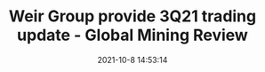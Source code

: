 ---
"title": "Weir Group provide 3Q21 trading update - Global Mining Review"
"date": "2021-10-8 14:53:14"
"feed_name": "GOOGLENEWSMINING"
"feed_website": "https://news.google.com/search?q=mining%2Bincident&hl=en-US&gl=US&ceid=US:en"
"feed_rss": "https://news.google.com/rss/search?q=mining%2Bincident&hl=en-US&gl=US&ceid=US:en"
"link": "https://www.globalminingreview.com/finance-business/08102021/weir-group-provide-3q21-trading-update/"
"source": "{'href': 'https://www.globalminingreview.com', 'title': 'Global Mining Review'}"
"file": "_posts/2021-1-1-79fe9418fd78de9cb8ae7f3d54c8e7c3399c5866.md"
"accident": "0"
"drilling": "0"
"dead": "0"
"injured": "0"
"arrested": "0"
"place": "unknown place"
"where": "unknown site"
"causes": "unknown"
"place_uri": "unknown place"
---